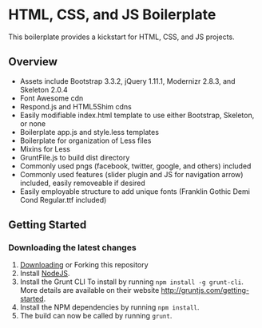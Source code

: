 # HTML, CSS, and JS Boilerplate

This boilerplate provides a kickstart for HTML, CSS, and JS projects.

## Overview

* Assets include Bootstrap 3.3.2, jQuery 1.11.1, Modernizr 2.8.3, and Skeleton 2.0.4
* Font Awesome cdn
* Respond.js and HTML5Shim cdns
* Easily modifiable index.html template to use either Bootstrap, Skeleton, or none
* Boilerplate app.js and style.less templates
* Boilerplate for organization of Less files
* Mixins for Less
* GruntFile.js to build dist directory
* Commonly used pngs (facebook, twitter, google, and others) included
* Commonly used features (slider plugin and JS for navigation arrow) included, easily removeable if desired
* Easily employable structure to add unique fonts (Franklin Gothic Demi Cond Regular.ttf included)

## Getting Started

### Downloading the latest changes

 1. [Downloading](https://github.com/prose100/boilerplate/zipball/master) or Forking this repository
 2. Install [NodeJS](http://nodejs.org).
 3. Install the Grunt CLI To install by running `npm install -g grunt-cli`. More details are available on their website http://gruntjs.com/getting-started.
 4. Install the NPM dependencies by running `npm install`.
 5. The build can now be called by running `grunt`.

 
